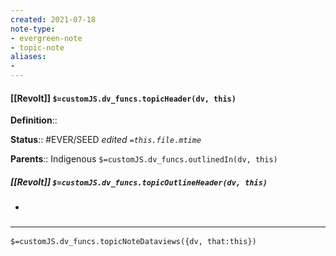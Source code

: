 ```yaml
---
created: 2021-07-18
note-type: 
- evergreen-note
- topic-note
aliases:
- 
---
```

 
#### [[Revolt]] `$=customJS.dv_funcs.topicHeader(dv, this)`


**Definition**::

**Status**:: #EVER/SEED 
*edited `=this.file.mtime`*

**Parents**:: Indigenous
`$=customJS.dv_funcs.outlinedIn(dv, this)`

##### [[Revolt]] `$=customJS.dv_funcs.topicOutlineHeader(dv, this)`
- 

### <hr class="dataviews"/>

`$=customJS.dv_funcs.topicNoteDataviews({dv, that:this})`
